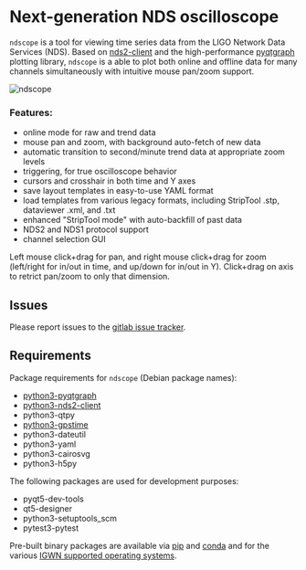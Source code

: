 # Next-generation NDS oscilloscope

`ndscope` is a tool for viewing time series data from the LIGO Network
Data Services (NDS).  Based on
[nds2-client](https://git.ligo.org/nds/nds2-client) and the
high-performance [pyqtgraph](http://pyqtgraph.org/) plotting library,
`ndscope` is a able to plot both online and offline data for many
channels simultaneously with intuitive mouse pan/zoom support.

![ndscope](ndscope.png)

### Features:

* online mode for raw and trend data
* mouse pan and zoom, with background auto-fetch of new data
* automatic transition to second/minute trend data at appropriate zoom levels
* triggering, for true oscilloscope behavior
* cursors and crosshair in both time and Y axes
* save layout templates in easy-to-use YAML format
* load templates from various legacy formats, including StripTool .stp, dataviewer .xml, and .txt
* enhanced "StripTool mode" with auto-backfill of past data
* NDS2 and NDS1 protocol support
* channel selection GUI

Left mouse click+drag for pan, and right mouse click+drag for zoom
(left/right for in/out in time, and up/down for in/out in Y).
Click+drag on axis to retrict pan/zoom to only that dimension.

## Issues

Please report issues to the [gitlab issue tracker](https://git.ligo.org/cds/ndscope/issues).

## Requirements

Package requirements for `ndscope` (Debian package names):

* [python3-pyqtgraph](http://pyqtgraph.org/)
* [python3-nds2-client](https://git.ligo.org/nds/nds2-client)
* python3-qtpy
* [python3-gpstime](https://git.ligo.org/cds/gpstime)
* python3-dateutil
* python3-yaml
* python3-cairosvg
* python3-h5py

The following packages are used for development purposes:

* pyqt5-dev-tools
* qt5-designer
* python3-setuptools_scm
* pytest3-pytest

Pre-built binary packages are available via
[pip](https://pypi.org/projects/ndscope) and
[conda](https://anaconda.org/conda-forge/ndscope) and for the various
[IGWN supported operating
systems](https://computing.docs.ligo.org/guide/software/installation/).
